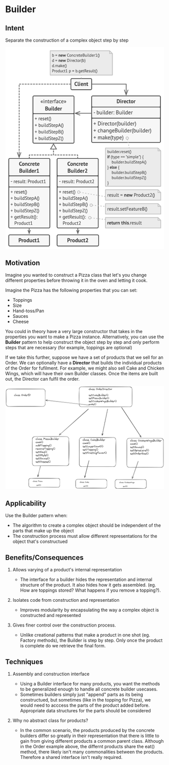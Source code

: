# Builder

## Intent

Separate the construction of a complex object step by step

![alt text](https://github.com/PR0Grammar/design-patterns/blob/main/Creational/builder/builder-struct.png)

## Motivation

Imagine you wanted to construct a Pizza class that let's you change different properties before throwing it in the oven and letting it cook.

Imagine the Pizza has the following properties that you can set:
- Toppings
- Size
- Hand-toss/Pan
- Sauces
- Cheese

You could in theory have a very large constructor that takes in the properties you want to make a Pizza instance. Alternatively, you can use the **Builder** pattern to help construct the object step by step and only perform steps that are necessary (for example, toppings are optional)

If we take this further, suppose we have a set of products that we sell for an Order. We can optionally have a **Director** that builds the individual products of the Order for fufilment. For example, we might also sell Cake and Chicken Wings, which will have their own Builder classes. Once the items are built out, the Director can fulfil the order.

![alt text](https://github.com/PR0Grammar/design-patterns/blob/main/Creational/builder/builder.png)

## Applicability

Use the Builder pattern when:
- The algorithm to create a complex object should be independent of the parts that make up the object
- The construction process must allow different representations for the object that's constructued


## Benefits/Consequences

1. Allows varying of a product's internal representation
	- The interface for a builder hides the representation and internal structure of the product. It also hides how it gets assembled. (eg. How are toppings stored? What happens if you remove a topping?).

2. Isolates code from construction and representation
	- Improves modularity by encapsulating the way a complex object is constructed and represented

3. Gives finer control over the construction process.
	- Unlike creational patterns that make a product in one shot (eg. Factory methods), the Builder is step by step. Only once the product is complete do we retrieve the final form. 


## Techniques

1. Assembly and construction interface
	- Using a Builder interface for many products, you want the methods to be generalized enough to handle all concrete builder usecases.
	- Sometimes builders simply just "append" parts as its being constructued, but sometimes (like in the topping for Pizza), we would need to acccess the parts of the product added before. Appropriate data structures for the parts should be considered

2. Why no abstract class for products?
	- In the common scenario, the products produced by the concrete builders differ so greatly in their representation that there is little to gain from giving different products a common parent class. Although in the Order example above, the differnt products share the eat() method, there likely isn't many commonalities between the products. Therefore a shared interface isn't really required.

